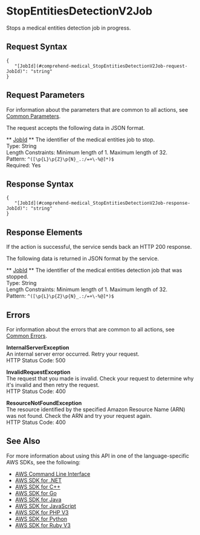 # StopEntitiesDetectionV2Job<a name="API_medical_StopEntitiesDetectionV2Job"></a>

Stops a medical entities detection job in progress\.

## Request Syntax<a name="API_medical_StopEntitiesDetectionV2Job_RequestSyntax"></a>

```
{
   "[JobId](#comprehend-medical_StopEntitiesDetectionV2Job-request-JobId)": "string"
}
```

## Request Parameters<a name="API_medical_StopEntitiesDetectionV2Job_RequestParameters"></a>

For information about the parameters that are common to all actions, see [Common Parameters](CommonParameters.md)\.

The request accepts the following data in JSON format\.

 ** [JobId](#API_medical_StopEntitiesDetectionV2Job_RequestSyntax) **   <a name="comprehend-medical_StopEntitiesDetectionV2Job-request-JobId"></a>
The identifier of the medical entities job to stop\.  
Type: String  
Length Constraints: Minimum length of 1\. Maximum length of 32\.  
Pattern: `^([\p{L}\p{Z}\p{N}_.:/=+\-%@]*)$`   
Required: Yes

## Response Syntax<a name="API_medical_StopEntitiesDetectionV2Job_ResponseSyntax"></a>

```
{
   "[JobId](#comprehend-medical_StopEntitiesDetectionV2Job-response-JobId)": "string"
}
```

## Response Elements<a name="API_medical_StopEntitiesDetectionV2Job_ResponseElements"></a>

If the action is successful, the service sends back an HTTP 200 response\.

The following data is returned in JSON format by the service\.

 ** [JobId](#API_medical_StopEntitiesDetectionV2Job_ResponseSyntax) **   <a name="comprehend-medical_StopEntitiesDetectionV2Job-response-JobId"></a>
The identifier of the medical entities detection job that was stopped\.  
Type: String  
Length Constraints: Minimum length of 1\. Maximum length of 32\.  
Pattern: `^([\p{L}\p{Z}\p{N}_.:/=+\-%@]*)$` 

## Errors<a name="API_medical_StopEntitiesDetectionV2Job_Errors"></a>

For information about the errors that are common to all actions, see [Common Errors](CommonErrors.md)\.

 **InternalServerException**   
 An internal server error occurred\. Retry your request\.   
HTTP Status Code: 500

 **InvalidRequestException**   
 The request that you made is invalid\. Check your request to determine why it's invalid and then retry the request\.  
HTTP Status Code: 400

 **ResourceNotFoundException**   
The resource identified by the specified Amazon Resource Name \(ARN\) was not found\. Check the ARN and try your request again\.  
HTTP Status Code: 400

## See Also<a name="API_medical_StopEntitiesDetectionV2Job_SeeAlso"></a>

For more information about using this API in one of the language\-specific AWS SDKs, see the following:
+  [AWS Command Line Interface](https://docs.aws.amazon.com/goto/aws-cli/comprehendmedical-2018-10-30/StopEntitiesDetectionV2Job) 
+  [AWS SDK for \.NET](https://docs.aws.amazon.com/goto/DotNetSDKV3/comprehendmedical-2018-10-30/StopEntitiesDetectionV2Job) 
+  [AWS SDK for C\+\+](https://docs.aws.amazon.com/goto/SdkForCpp/comprehendmedical-2018-10-30/StopEntitiesDetectionV2Job) 
+  [AWS SDK for Go](https://docs.aws.amazon.com/goto/SdkForGoV1/comprehendmedical-2018-10-30/StopEntitiesDetectionV2Job) 
+  [AWS SDK for Java](https://docs.aws.amazon.com/goto/SdkForJava/comprehendmedical-2018-10-30/StopEntitiesDetectionV2Job) 
+  [AWS SDK for JavaScript](https://docs.aws.amazon.com/goto/AWSJavaScriptSDK/comprehendmedical-2018-10-30/StopEntitiesDetectionV2Job) 
+  [AWS SDK for PHP V3](https://docs.aws.amazon.com/goto/SdkForPHPV3/comprehendmedical-2018-10-30/StopEntitiesDetectionV2Job) 
+  [AWS SDK for Python](https://docs.aws.amazon.com/goto/boto3/comprehendmedical-2018-10-30/StopEntitiesDetectionV2Job) 
+  [AWS SDK for Ruby V3](https://docs.aws.amazon.com/goto/SdkForRubyV3/comprehendmedical-2018-10-30/StopEntitiesDetectionV2Job) 